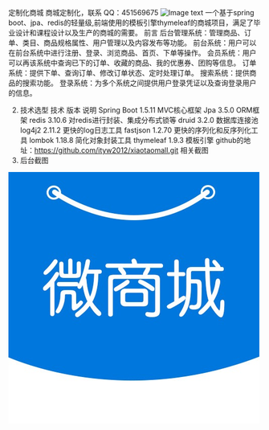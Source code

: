 定制化商城
商城定制化，联系
QQ：451569675
![Image text](https://raw.github.com/yourName/repositpry/master/yourprojectName/img-folder/test.jpg)
一个基于spring boot、jpa、redis的轻量级,前端使用的模板引擎thymeleaf的商城项目，满足了毕业设计和课程设计以及生产的商城的需要。
前言
后台管理系统：管理商品、订单、类目、商品规格属性、用户管理以及内容发布等功能。
前台系统：用户可以在前台系统中进行注册、登录、浏览商品、首页、下单等操作。
会员系统：用户可以再该系统中查询已下的订单、收藏的商品、我的优惠券、团购等信息。
订单系统：提供下单、查询订单、修改订单状态、定时处理订单。
搜索系统：提供商品的搜索功能。
登录系统：为多个系统之间提供用户登录凭证以及查询登录用户的信息。

 2. 技术选型
技术	版本	说明
Spring Boot	1.5.11	MVC核心框架
Jpa	3.5.0	ORM框架
redis	3.10.6	对redis进行封装、集成分布式锁等
druid	3.2.0	数据库连接池
log4j2	2.11.2	更快的log日志工具
fastjson	1.2.70	更快的序列化和反序列化工具
lombok	1.18.8	简化对象封装工具
thymeleaf	1.9.3	模板引擎
github的地址：https://github.com/ityw2012/xiaotaomall.git
相关截图
1. 后台截图

![image](https://github.com/ityw2012/schoolshop/blob/master/img/66.JPG)



